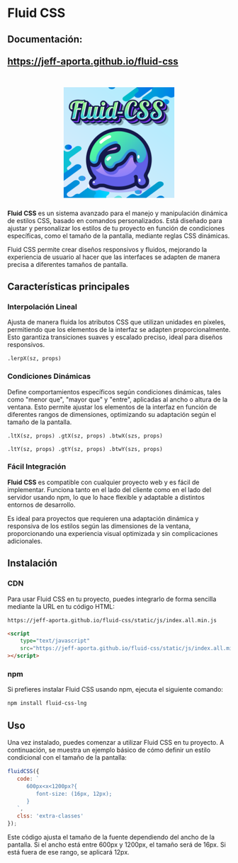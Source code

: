 # Fluid CSS

<h2>
    Documentación:
    <br/>
    <br/>
    <a target="_blank" href="https://jeff-aporta.github.io/fluid-css">
        https://jeff-aporta.github.io/fluid-css
        <br/>
        <br/>
        <p align="center">
            <img src="static/img/app.svg" width="250" height="250" />
        </p>
    </a>
</h2>

**Fluid CSS** es un sistema avanzado para el manejo y manipulación dinámica de estilos CSS, basado en comandos personalizados. Está diseñado para ajustar y personalizar los estilos de tu proyecto en función de condiciones específicas, como el tamaño de la pantalla, mediante reglas CSS dinámicas.

Fluid CSS permite crear diseños responsivos y fluidos, mejorando la experiencia de usuario al hacer que las interfaces se adapten de manera precisa a diferentes tamaños de pantalla. 

## Características principales

### Interpolación Lineal
Ajusta de manera fluida los atributos CSS que utilizan unidades en píxeles, permitiendo que los elementos de la interfaz se adapten proporcionalmente. Esto garantiza transiciones suaves y escalado preciso, ideal para diseños responsivos.

```
.lerpX(sz, props)
```

### Condiciones Dinámicas
Define comportamientos específicos según condiciones dinámicas, tales como "menor que", "mayor que" y "entre", aplicadas al ancho o altura de la ventana. Esto permite ajustar los elementos de la interfaz en función de diferentes rangos de dimensiones, optimizando su adaptación según el tamaño de la pantalla.

```
.ltX(sz, props) .gtX(sz, props) .btwX(szs, props)
```
```
.ltY(sz, props) .gtY(sz, props) .btwY(szs, props)
```

### Fácil Integración
**Fluid CSS** es compatible con cualquier proyecto web y es fácil de implementar. Funciona tanto en el lado del cliente como en el lado del servidor usando npm, lo que lo hace flexible y adaptable a distintos entornos de desarrollo.

Es ideal para proyectos que requieren una adaptación dinámica y responsiva de los estilos según las dimensiones de la ventana, proporcionando una experiencia visual optimizada y sin complicaciones adicionales.

## Instalación

### CDN
Para usar Fluid CSS en tu proyecto, puedes integrarlo de forma sencilla mediante la URL en tu código HTML:

```
https://jeff-aporta.github.io/fluid-css/static/js/index.all.min.js
```

```html
<script 
    type="text/javascript"
    src="https://jeff-aporta.github.io/fluid-css/static/js/index.all.min.js"
></script>
```

### npm
Si prefieres instalar Fluid CSS usando npm, ejecuta el siguiente comando:

```bash
npm install fluid-css-lng
```

## Uso

Una vez instalado, puedes comenzar a utilizar Fluid CSS en tu proyecto. A continuación, se muestra un ejemplo básico de cómo definir un estilo condicional con el tamaño de la pantalla:

```javascript
fluidCSS({
   code: `
      600px<x<1200px?{
         font-size: (16px, 12px);
      }
   `,
   clss: 'extra-classes'
});
```

Este código ajusta el tamaño de la fuente dependiendo del ancho de la pantalla. Si el ancho está entre 600px y 1200px, el tamaño será de 16px. Si está fuera de ese rango, se aplicará 12px.
